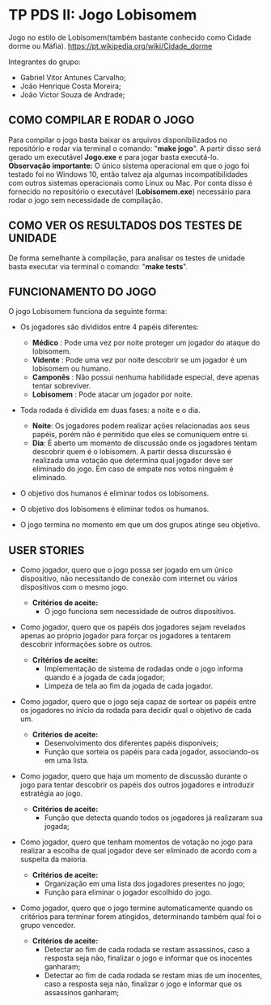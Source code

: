 # TP PDS II: Jogo Lobisomem   
   Jogo no estilo de Lobisomem(também bastante conhecido como Cidade dorme ou Máfia). https://pt.wikipedia.org/wiki/Cidade_dorme 

Integrantes do grupo:  
- Gabriel Vitor Antunes Carvalho;  
- João Henrique Costa Moreira;  
- João Victor Souza de Andrade;  

## COMO COMPILAR E RODAR O JOGO  
Para compilar o jogo basta baixar os arquivos disponibilizados no repositório e rodar via terminal o comando: "**make jogo**". A partir disso será gerado um executável **Jogo.exe** e para jogar basta executá-lo.  
**Observação importante:** O único sistema operacional em que o jogo foi testado foi no Windows 10, então talvez aja algumas incompatibilidades com outros sistemas operacionais como Linux ou Mac. Por conta disso é fornecido no repositório o executável (**Lobisomem.exe**) necessário para rodar o jogo sem necessidade de compilação.  

## COMO VER OS RESULTADOS DOS TESTES DE UNIDADE  
De forma semelhante à compilação, para analisar os testes de unidade basta executar via terminal o comando: "**make tests**".  
## FUNCIONAMENTO DO JOGO  
O jogo Lobisomem funciona da seguinte forma:
-  Os jogadores são divididos entre 4 papéis diferentes:
   - **Médico** : Pode uma vez por noite proteger um jogador do ataque do lobisomem.
   - **Vidente** : Pode uma vez por noite descobrir se um jogador é um lobisomem ou humano.
   - **Camponês** : Não possui nenhuma habilidade especial, deve apenas tentar sobreviver.
   - **Lobisomem** : Pode atacar um jogador por noite.

-  Toda rodada é dividida em duas fases: a noite e o dia.
   - **Noite**: Os jogadores podem realizar ações relacionadas aos seus papéis, porém não é permitido que eles se comuniquem entre si.
   - **Dia**:  É aberto um momento de discussão onde os jogadores tentam descobrir quem é o lobisomem. A partir dessa discurssão é realizada uma votação que determina qual jogador deve ser eliminado do jogo. Em caso de empate nos votos ninguém é eliminado.

-  O objetivo dos humanos é eliminar todos os lobisomens.
-  O objetivo dos lobisomens é eliminar todos os humanos.
-  O jogo termina no momento em que um dos grupos atinge seu objetivo.  
## USER STORIES  
-  Como jogador, quero que o jogo possa ser jogado em um único dispositivo, não necessitando de conexão com internet ou vários dispositivos com o mesmo jogo.  
   - **Critérios de aceite:**
     - O jogo funciona sem necessidade de outros dispositivos.  
  
-  Como jogador, quero que os papéis dos jogadores sejam revelados apenas ao próprio jogador para forçar os jogadores a tentarem descobrir informações sobre os outros. 
   - **Critérios de aceite:**
     - Implementação de sistema de rodadas onde o jogo informa quando é a jogada de cada jogador;
     - Limpeza de tela ao fim da jogada de cada jogador.   
  
-  Como jogador, quero que o jogo seja capaz de sortear os papéis entre os jogadores no início da rodada para decidir qual o objetivo de cada um.    
   -  **Critérios de aceite:**
      - Desenvolvimento dos diferentes papéis disponíveis;
      - Função que sorteia os papéis para cada jogador, associando-os em uma lista.  
  
-  Como jogador, quero que haja um momento de discussão durante o jogo para tentar descobrir os papéis dos outros jogadores e introduzir estratégia ao jogo.  
   -  **Critérios de aceite:**
      - Função que detecta quando todos os jogadores já realizaram sua jogada;  
  
-  Como jogador, quero que tenham momentos de votação no jogo para realizar a escolha de qual jogador deve ser eliminado de acordo com a suspeita da maioria.  
   -  **Critérios de aceite:**
      - Organização em uma lista dos jogadores presentes no jogo;
      - Função para eliminar o jogador escolhido do jogo.  
  
-  Como jogador, quero que o jogo termine automaticamente quando os critérios para terminar forem atingidos, determinando também qual foi o grupo vencedor.  
   - **Critérios de aceite:**
     - Detectar ao fim de cada rodada se restam assassinos, caso a resposta seja não, finalizar o jogo e informar que os inocentes ganharam;  
     - Detectar ao fim de cada rodada se restam mias de um inocentes, caso a resposta seja não, finalizar o jogo e informar que os assassinos ganharam;
